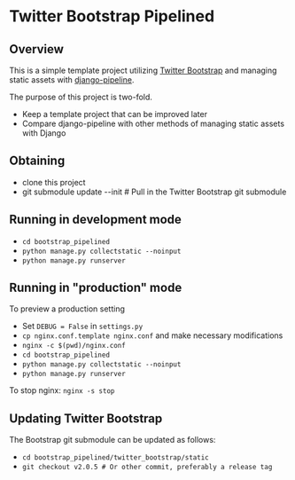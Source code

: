 # Twitter Bootstrap Pipelined

## Overview

This is a simple template project utilizing [Twitter Bootstrap](http://twitter.github.com/bootstrap) and managing static assets with [django-pipeline](http://django-pipeline.readthedocs.org).

The purpose of this project is two-fold.

 * Keep a template project that can be improved later
 * Compare django-pipeline with other methods of managing static assets with
   Django

## Obtaining

 * clone this project
 * git submodule update --init # Pull in the Twitter Bootstrap git submodule

## Running in development mode

 * `cd bootstrap_pipelined`
 * `python manage.py collectstatic --noinput`
 * `python manage.py runserver`

## Running in "production" mode

To preview a production setting

  * Set `DEBUG = False` in `settings.py`
  * `cp nginx.conf.template nginx.conf` and make necessary modifications
  * `nginx -c $(pwd)/nginx.conf`
  * `cd bootstrap_pipelined`
  * `python manage.py collectstatic --noinput`
  * `python manage.py runserver`

To stop nginx: `nginx -s stop`

## Updating Twitter Bootstrap

The Bootstrap git submodule can be updated as follows:

 * `cd bootstrap_pipelined/twitter_bootstrap/static`
 * `git checkout v2.0.5 # Or other commit, preferably a release tag`
